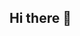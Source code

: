 ## Hi there 👋

<!--
**chiquinhogaviao225/chiquinhogaviao225** is a ✨ _special_ ✨ repository because its `README.md` (this file) appears on your GitHub profile.

Meu nome é Richard Bomfim

Estou estudando na Alura

Estou me desenvolvendo na linguagem JavaScript

Ultilizando esse espaço para minha organização e compartilhamento dos meus projetos desenvolvidos
